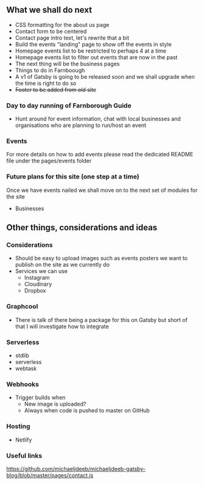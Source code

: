 ## What we shall do next

- CSS formatting for the about us page
- Contact form to be centered
- Contact page intro text, let's rewrite that a bit
- Build the events "landing" page to show off the events in style
- Homepage events list to be restricted to perhaps 4 at a time
- Homepage events list to filter out events that are now in the past
- The next thing will be the business pages
- Things to do in Farnboough
- A v1 of Gatsby is going to be released soon and we shall upgrade when the time is right to do so
- ~~Footer to be added from old site~~

### Day to day running of Farnborough Guide

- Hunt around for event information, chat with local businesses and organisations who are planning to run/host an event

### Events

For more details on how to add events please read the dedicated README file under the pages/events folder

### Future plans for this site (one step at a time)

Once we have events nailed we shall move on to the next set of modules for the site

- Businesses


## Other things, considerations and ideas

### Considerations

- Should be easy to upload images such as events posters we want to publish on the site as we currently do
- Services we can use
  - Instagram
  - Cloudinary
  - Dropbox

### Graphcool

- There is talk of there being a package for this on Gatsby but short of that I will investigate how to integrate

### Serverless

- stdlib
- serverless
- webtask 



### Webhooks

- Trigger builds when
  - New image is uploaded?
  - Always when code is pushed to master on GitHub

### Hosting 

- Netlify

### Useful links

https://github.com/michaeljdeeb/michaeljdeeb-gatsby-blog/blob/master/pages/contact.js

